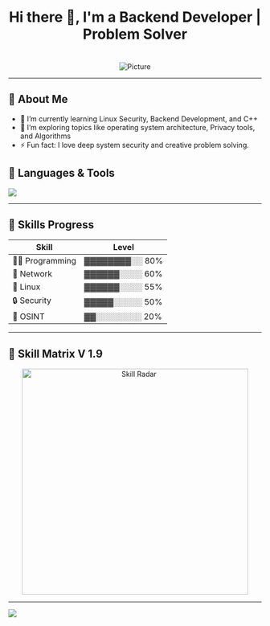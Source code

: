 <h1 align="center">Hi there 👋, I'm a Backend Developer | Problem Solver  </h1>

 <div align="center">
<img src="./realleyes.jpg" style="width:auto; height:auto; margin-top: 20px;" alt="Picture" />
</div> 

---

## 🧠 About Me

- 🔭 I’m currently learning Linux Security, Backend Development, and C++
- 🌱 I’m exploring topics like operating system architecture, Privacy tools, and Algorithms
- ⚡ Fun fact: I love deep system security and creative problem solving.

## 🧰 Languages & Tools

  <p>
    <img src="https://skillicons.dev/icons?i=cpp,js,bash,vim,kali,linux,git,vscode,nodejs,mysql" />
  </p>

---

## 🧪 Skills Progress

| Skill          | Level         |
| -------------- | -------------- |
| 👨‍💻 Programming | ▓▓▓▓▓▓▓▓░░ 80% |
| 🧱 Network     | ▓▓▓▓▓▓░░░░ 60% |
| 🐧 Linux       | ▓▓▓▓▓▓░░░░ 55% |
| 🔒 Security    | ▓▓▓▓▓░░░░░ 50% |
| 🧠 OSINT       | ▓▓░░░░░░░░ 20% |

---

## 🧬 Skill Matrix V 1.9 

<p align="center">
  <img src="https://quickchart.io/chart?c={%22type%22:%22radar%22,%22data%22:{%22labels%22:[%22Programming%22,%22OSINT%22,%22Linux%22,%22Security%22,%22Network%22],%22datasets%22:[{%22label%22:%22Skills%22,%22data%22:[29,19,24,23,27]}]},%22options%22:{%22scale%22:{%22angleLines%22:{%22color%22:%22rgba(0,255,221,0.2)%22},%22gridLines%22:{%22color%22:%22rgba(144,238,144,0.9)%22},%22pointLabels%22:{%22fontColor%22:%22rgba(0,200,255,0.8)%22}}}}" width="450" alt="Skill Radar" />
</p>

---

<img align="center" src="https://capsule-render.vercel.app/api?section=footer&type=waving&color=gradient" />
